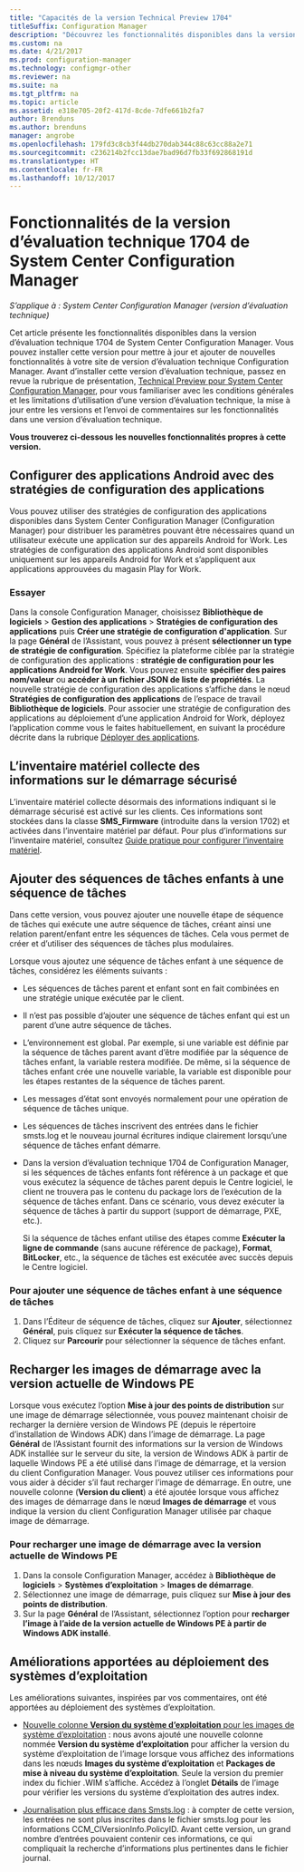 ```yaml
---
title: "Capacités de la version Technical Preview 1704"
titleSuffix: Configuration Manager
description: "Découvrez les fonctionnalités disponibles dans la version d’évaluation technique 1704 de System Center Configuration Manager."
ms.custom: na
ms.date: 4/21/2017
ms.prod: configuration-manager
ms.technology: configmgr-other
ms.reviewer: na
ms.suite: na
ms.tgt_pltfrm: na
ms.topic: article
ms.assetid: e318e705-20f2-417d-8cde-7dfe661b2fa7
author: Brenduns
ms.author: brenduns
manager: angrobe
ms.openlocfilehash: 179fd3c8cb3f44db270dab344c88c63cc88a2e71
ms.sourcegitcommit: c236214b2fcc13dae7bad96d7fb33f692868191d
ms.translationtype: HT
ms.contentlocale: fr-FR
ms.lasthandoff: 10/12/2017
---
```

# <a name="capabilities-in-technical-preview-1704-for-system-center-configuration-manager"></a>Fonctionnalités de la version d’évaluation technique 1704 de System Center Configuration Manager

*S’applique à : System Center Configuration Manager (version d’évaluation technique)*

Cet article présente les fonctionnalités disponibles dans la version d’évaluation technique 1704 de System Center Configuration Manager. Vous pouvez installer cette version pour mettre à jour et ajouter de nouvelles fonctionnalités à votre site de version d’évaluation technique Configuration Manager. Avant d’installer cette version d’évaluation technique, passez en revue la rubrique de présentation, [Technical Preview pour System Center Configuration Manager](../../core/get-started/technical-preview.md), pour vous familiariser avec les conditions générales et les limitations d’utilisation d’une version d’évaluation technique, la mise à jour entre les versions et l’envoi de commentaires sur les fonctionnalités dans une version d’évaluation technique.    


**Vous trouverez ci-dessous les nouvelles fonctionnalités propres à cette version.**  

## <a name="configure-android-apps-with-app-configuration-policies"></a>Configurer des applications Android avec des stratégies de configuration des applications
Vous pouvez utiliser des stratégies de configuration des applications disponibles dans System Center Configuration Manager (Configuration Manager) pour distribuer les paramètres pouvant être nécessaires quand un utilisateur exécute une application sur des appareils Android for Work. Les stratégies de configuration des applications Android sont disponibles uniquement sur les appareils Android for Work et s’appliquent aux applications approuvées du magasin Play for Work.

### <a name="try-it-out"></a>Essayer                 

Dans la console Configuration Manager, choisissez **Bibliothèque de logiciels** > **Gestion des applications** > **Stratégies de configuration des applications** puis **Créer une stratégie de configuration d'application**. Sur la page **Général** de l’Assistant, vous pouvez à présent **sélectionner un type de stratégie de configuration**. Spécifiez la plateforme ciblée par la stratégie de configuration des applications : **stratégie de configuration pour les applications Android for Work**. Vous pouvez ensuite **spécifier des paires nom/valeur** ou **accéder à un fichier JSON de liste de propriétés**. La nouvelle stratégie de configuration des applications s’affiche dans le nœud **Stratégies de configuration des applications** de l’espace de travail **Bibliothèque de logiciels**. Pour associer une stratégie de configuration des applications au déploiement d’une application Android for Work, déployez l’application comme vous le faites habituellement, en suivant la procédure décrite dans la rubrique [Déployer des applications](/sccm/apps/deploy-use/deploy-applications).

## <a name="hardware-inventory-collects-secure-boot-information"></a>L’inventaire matériel collecte des informations sur le démarrage sécurisé
L’inventaire matériel collecte désormais des informations indiquant si le démarrage sécurisé est activé sur les clients. Ces informations sont stockées dans la classe **SMS_Firmware** (introduite dans la version 1702) et activées dans l’inventaire matériel par défaut. Pour plus d’informations sur l’inventaire matériel, consultez [Guide pratique pour configurer l’inventaire matériel](/sccm/core/clients/manage/inventory/configure-hardware-inventory).

## <a name="add-child-task-sequences-to-a-task-sequence"></a>Ajouter des séquences de tâches enfants à une séquence de tâches
Dans cette version, vous pouvez ajouter une nouvelle étape de séquence de tâches qui exécute une autre séquence de tâches, créant ainsi une relation parent/enfant entre les séquences de tâches. Cela vous permet de créer et d’utiliser des séquences de tâches plus modulaires.  

Lorsque vous ajoutez une séquence de tâches enfant à une séquence de tâches, considérez les éléments suivants :

- Les séquences de tâches parent et enfant sont en fait combinées en une stratégie unique exécutée par le client.
- Il n’est pas possible d’ajouter une séquence de tâches enfant qui est un parent d’une autre séquence de tâches.
- L’environnement est global. Par exemple, si une variable est définie par la séquence de tâches parent avant d’être modifiée par la séquence de tâches enfant, la variable restera modifiée. De même, si la séquence de tâches enfant crée une nouvelle variable, la variable est disponible pour les étapes restantes de la séquence de tâches parent.
- Les messages d’état sont envoyés normalement pour une opération de séquence de tâches unique.
- Les séquences de tâches inscrivent des entrées dans le fichier smsts.log et le nouveau journal écritures indique clairement lorsqu’une séquence de tâches enfant démarre.
- Dans la version d’évaluation technique 1704 de Configuration Manager, si les séquences de tâches enfants font référence à un package et que vous exécutez la séquence de tâches parent depuis le Centre logiciel, le client ne trouvera pas le contenu du package lors de l’exécution de la séquence de tâches enfant. Dans ce scénario, vous devez exécuter la séquence de tâches à partir du support (support de démarrage, PXE, etc.).  

    Si la séquence de tâches enfant utilise des étapes comme **Exécuter la ligne de commande** (sans aucune référence de package), **Format**, **BitLocker**, etc., la séquence de tâches est exécutée avec succès depuis le Centre logiciel.

### <a name="to-add-a-child-task-sequence-to-a-task-sequence"></a>Pour ajouter une séquence de tâches enfant à une séquence de tâches
1. Dans l’Éditeur de séquence de tâches, cliquez sur **Ajouter**, sélectionnez **Général**, puis cliquez sur **Exécuter la séquence de tâches**.
2. Cliquez sur **Parcourir** pour sélectionner la séquence de tâches enfant.  

## <a name="reload-boot-images-with-current-windows-pe-version"></a>Recharger les images de démarrage avec la version actuelle de Windows PE
Lorsque vous exécutez l’option **Mise à jour des points de distribution** sur une image de démarrage sélectionnée, vous pouvez maintenant choisir de recharger la dernière version de Windows PE (depuis le répertoire d’installation de Windows ADK) dans l’image de démarrage. La page **Général** de l’Assistant fournit des informations sur la version de Windows ADK installée sur le serveur du site, la version de Windows ADK à partir de laquelle Windows PE a été utilisé dans l’image de démarrage, et la version du client Configuration Manager. Vous pouvez utiliser ces informations pour vous aider à décider s’il faut recharger l’image de démarrage. En outre, une nouvelle colonne (**Version du client**) a été ajoutée lorsque vous affichez des images de démarrage dans le nœud **Images de démarrage** et vous indique la version du client Configuration Manager utilisée par chaque image de démarrage.

### <a name="to-reload-a-boot-image-with-the-current-windows-pe-version"></a>Pour recharger une image de démarrage avec la version actuelle de Windows PE

1. Dans la console Configuration Manager, accédez à **Bibliothèque de logiciels** > **Systèmes d’exploitation** > **Images de démarrage**.
2. Sélectionnez une image de démarrage, puis cliquez sur **Mise à jour des points de distribution**.
3. Sur la page **Général** de l’Assistant, sélectionnez l’option pour **recharger l’image à l’aide de la version actuelle de Windows PE à partir de Windows ADK installé**.

## <a name="improvements-to-operating-system-deployment"></a>Améliorations apportées au déploiement des systèmes d’exploitation
Les améliorations suivantes, inspirées par vos commentaires, ont été apportées au déploiement des systèmes d’exploitation.

- [Nouvelle colonne **Version du système d’exploitation** pour les images de système d’exploitation](https://configurationmanager.uservoice.com/forums/300492-ideas/suggestions/17558407-add-a-column-to-the-operating-system-images-node-f) : nous avons ajouté une nouvelle colonne nommée **Version du système d’exploitation** pour afficher la version du système d’exploitation de l’image lorsque vous affichez des informations dans les nœuds **Images du système d’exploitation** et **Packages de mise à niveau du système d’exploitation**. Seule la version du premier index du fichier .WIM s’affiche. Accédez à l’onglet **Détails** de l’image pour vérifier les versions du système d’exploitation des autres index.

- [Journalisation plus efficace dans Smsts.log](https://configurationmanager.uservoice.com/forums/300492-ideas/suggestions/16791919-stop-filling-smsts-log-with-useless) : à compter de cette version, les entrées ne sont plus inscrites dans le fichier smsts.log pour les informations CCM_CIVersionInfo.PolicyID. Avant cette version, un grand nombre d’entrées pouvaient contenir ces informations, ce qui compliquait la recherche d’informations plus pertinentes dans le fichier journal.
